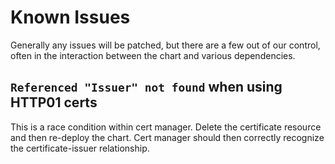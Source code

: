 # Known Issues
Generally any issues will be patched, but there are a few out of our control, often in the interaction between the chart and various dependencies.

## `Referenced "Issuer" not found` when using HTTP01 certs
This is a race condition within cert manager. Delete the certificate resource and then re-deploy the chart. Cert manager should then correctly recognize the certificate-issuer relationship.

